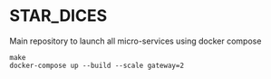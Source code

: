 # STAR_DICES
Main repository to launch all micro-services using docker compose

```
make
docker-compose up --build --scale gateway=2
```
